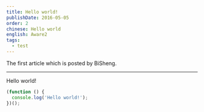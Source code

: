 ```yaml
---
title: Hello world!
publishDate: 2016-05-05
order: 2
chinese: Hello world
english: Aware2
tags:
  - test
---
```


The first article which is posted by BiSheng.

---

Hello world!

```js
(function () {
  console.log('Hello world!');
})();
```
